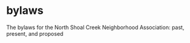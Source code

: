 # bylaws
The bylaws for the North Shoal Creek Neighborhood Association: past, present, and proposed
